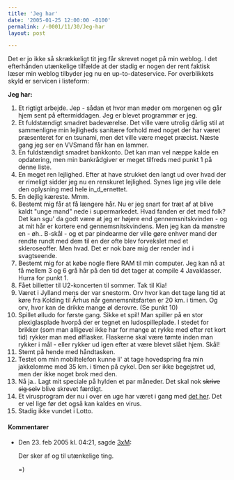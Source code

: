 ```yaml
---
title: 'Jeg har'
date: '2005-01-25 12:00:00 -0100'
permalink: /-0001/11/30/Jeg-har
layout: post

---
```

Det er jo ikke så skrækkeligt tit jeg får skrevet noget på min weblog. I det efterhånden utænkelige tilfælde at der stadig er nogen der rent faktisk læser min weblog tilbyder jeg nu en up-to-dateservice. For overblikkets skyld er servicen i listeform:

**Jeg har:**

1. Et rigtigt arbejde. Jep - sådan et hvor man møder om morgenen og går hjem sent på eftermiddagen. Jeg er blevet programmør er jeg.
2. Et fuldstændigt smadret badeværelse. Det ville være utrolig dårlig stil at sammenligne min lejligheds sanitære forhold med noget der har været præsenteret for en tsunami, men det ville være meget præcist. Næste gang jeg ser en VVSmand får han en lammer.
3. En fuldstændigt smadret bankkonto. Det kan man vel næppe kalde en opdatering, men min bankrådgiver er meget tilfreds med punkt 1 på denne liste.
4. En meget ren lejlighed. Efter at have strukket den langt ud over hvad der er rimeligt sidder jeg nu en renskuret lejlighed. Synes lige jeg ville dele den oplysning med hele in_d_ernettet.
5. En dejlig kæreste. Mmm.
6. Bestemt mig får at få længere hår. Nu er jeg snart for træt af at blive kaldt "unge mand" nede i supermarkedet. Hvad fanden er det med folk? Det kan sgu' da godt være at jeg er højere end gennemsnitskvinden - og at mit hår er kortere end gennemsnitskvindens. Men jeg kan da mønstre en - øh.. B-skål - og et par pindearme der ville gøre enhver mand der rendte rundt med dem til en der ofte blev forvekslet med et skleroseoffer. Men hvad. Det er nok bare mig der render ind i svagtseende.
7. Bestemt mig for at købe nogle flere RAM til min computer. Jeg kan nå at få mellem 3 og 6 grå hår på den tid det tager at compile 4 Javaklasser. Hurra for punkt 1.
8. Fået billetter til U2-koncerten til sommer. Tak til Kia!
9. Været i Jylland mens der var snestorm. Orv hvor kan det tage lang tid at køre fra Kolding til Århus når gennemsnitsfarten er 20 km. i timen. Og orv, hvor kan de drikke mange øl derovre. (Se punkt 10)
10. Spillet ølludo for første gang. Sikke et spil! Man spiller på en stor plexiglasplade hvorpå der er tegnet en ludospilleplade. I stedet for brikker (som man alligevel ikke har for mange at rykke med efter ret kort tid) rykker man med ølflasker. Flaskerne skal være tømte inden man rykker i mål - eller rykker ud igen efter at være blevet slået hjem. Skål!
11. Stemt på hende med håndtasken.
12. Testet om min mobiltelefon kunne li' at tage hovedspring fra min jakkelomme med 35 km. i timen på cykel. Den ser ikke begejstret ud, men der ikke noget brok med den.
13. Nå ja.. Lagt mit speciale på hylden et par måneder. Det skal nok <del>skrive sig selv</del> blive skrevet færdigt.
14. Et virusprogram der nu i over en uge har været i gang med [det her](http://www.xoc.dk/images/things/grisoft.png). Det er vel lige før det også kan kaldes en virus.
15. Stadig ikke vundet i Lotto.
<div class="vintage-comments">
<h4>Kommentarer </h4>
<ul class="vintage-comments-list"><li>
<p class="comment-meta">Den <time pubdate datetime="2005-02-23T16:21:07+01:00">23. feb 2005 kl.  04:21</time>, sagde <a href="http://detfalskested.dk">3xM</a>:</p>
<p>Der sker af og til utænkelige ting.</p>
<p>=)</p>
</li>
</ul>
</div>
